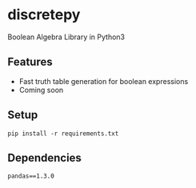 # discretepy
Boolean Algebra Library in Python3

## Features
- Fast truth table generation for boolean expressions
- Coming soon

## Setup
```pip install -r requirements.txt```

## Dependencies
```
pandas==1.3.0
```
